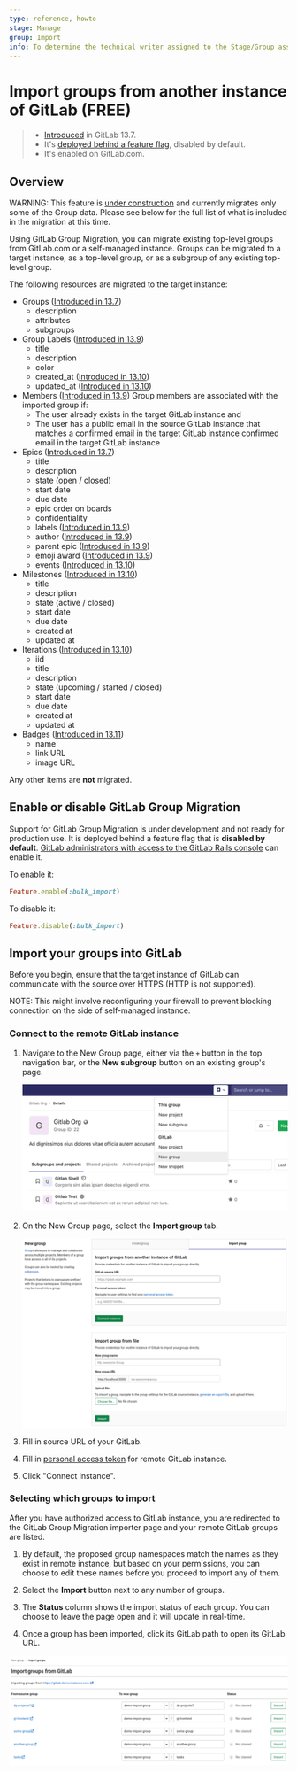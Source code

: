 ```yaml
---
type: reference, howto
stage: Manage
group: Import
info: To determine the technical writer assigned to the Stage/Group associated with this page, see https://about.gitlab.com/handbook/engineering/ux/technical-writing/#assignments
---
```


# Import groups from another instance of GitLab **(FREE)**

> - [Introduced](https://gitlab.com/gitlab-org/gitlab/-/issues/249160) in GitLab 13.7.
> - It's [deployed behind a feature flag](../../feature_flags.md), disabled by default.
> - It's enabled on GitLab.com.

## Overview

WARNING:
This feature is [under construction](https://gitlab.com/groups/gitlab-org/-/epics/2771) and currently migrates only some of the Group data. Please see below for the full list of what is included in the migration at this time.

Using GitLab Group Migration, you can migrate existing top-level groups from GitLab.com or a self-managed instance. Groups can be migrated to a target instance, as a top-level group, or as a subgroup of any existing top-level group.

The following resources are migrated to the target instance:

- Groups ([Introduced in 13.7](https://gitlab.com/groups/gitlab-org/-/epics/4374))
  - description
  - attributes
  - subgroups
- Group Labels ([Introduced in 13.9](https://gitlab.com/gitlab-org/gitlab/-/issues/292429))
  - title
  - description
  - color
  - created_at ([Introduced in 13.10](https://gitlab.com/gitlab-org/gitlab/-/issues/300007))
  - updated_at ([Introduced in 13.10](https://gitlab.com/gitlab-org/gitlab/-/issues/300007))
- Members ([Introduced in 13.9](https://gitlab.com/gitlab-org/gitlab/-/issues/299415))
  Group members are associated with the imported group if:
  - The user already exists in the target GitLab instance and
  - The user has a public email in the source GitLab instance that matches a
    confirmed email in the target GitLab instance
    confirmed email in the target GitLab instance
- Epics ([Introduced in 13.7](https://gitlab.com/gitlab-org/gitlab/-/issues/250281))
  - title
  - description
  - state (open / closed)
  - start date
  - due date
  - epic order on boards
  - confidentiality
  - labels ([Introduced in 13.9](https://gitlab.com/gitlab-org/gitlab/-/issues/297460))
  - author ([Introduced in 13.9](https://gitlab.com/gitlab-org/gitlab/-/issues/298745))
  - parent epic ([Introduced in 13.9](https://gitlab.com/gitlab-org/gitlab/-/issues/297459))
  - emoji award ([Introduced in 13.9](https://gitlab.com/gitlab-org/gitlab/-/issues/297466))
  - events ([Introduced in 13.10](https://gitlab.com/gitlab-org/gitlab/-/issues/297465))
- Milestones ([Introduced in 13.10](https://gitlab.com/gitlab-org/gitlab/-/issues/292427))
  - title
  - description
  - state (active / closed)
  - start date
  - due date
  - created at
  - updated at
- Iterations ([Introduced in 13.10](https://gitlab.com/gitlab-org/gitlab/-/issues/292428))
  - iid
  - title
  - description
  - state (upcoming / started / closed)
  - start date
  - due date
  - created at
  - updated at
- Badges ([Introduced in 13.11](https://gitlab.com/gitlab-org/gitlab/-/issues/292431))
  - name
  - link URL
  - image URL

Any other items are **not** migrated.

## Enable or disable GitLab Group Migration

Support for GitLab Group Migration is under development and not ready for production use. It is
deployed behind a feature flag that is **disabled by default**.
[GitLab administrators with access to the GitLab Rails console](../../../administration/feature_flags.md) can enable it.

To enable it:

```ruby
Feature.enable(:bulk_import)
```

To disable it:

```ruby
Feature.disable(:bulk_import)
```

## Import your groups into GitLab

Before you begin, ensure that the target instance of GitLab can communicate with the source
over HTTPS (HTTP is not supported).

NOTE:
This might involve reconfiguring your firewall to prevent blocking connection on the side of self-managed instance.

### Connect to the remote GitLab instance

1. Navigate to the New Group page, either via the `+` button in the top navigation bar, or the **New subgroup** button
on an existing group's page.

   ![Navigation paths to create a new group](img/new_group_navigation_v13_8.png)

1. On the New Group page, select the **Import group** tab.

   ![Fill in import details](img/import_panel_v13_8.png)

1. Fill in source URL of your GitLab.
1. Fill in [personal access token](../../../user/profile/personal_access_tokens.md) for remote GitLab instance.
1. Click "Connect instance".

### Selecting which groups to import

After you have authorized access to GitLab instance, you are redirected to the GitLab Group Migration importer page and your remote GitLab groups are listed.

1. By default, the proposed group namespaces match the names as they exist in remote instance, but based on your permissions, you can choose to edit these names before you proceed to import any of them.

1. Select the **Import** button next to any number of groups.

1. The **Status** column shows the import status of each group. You can choose to leave the page open and it will update in real-time.

1. Once a group has been imported, click its GitLab path to open its GitLab URL.

![Group Importer page](img/bulk_imports_v13_8.png)
